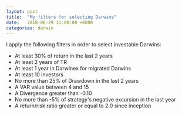 ```yaml
---
layout: post
title:  "My filters for selecting Darwins"
date:   2018-06-29 11:00:00 +0000
categories: darwin
---
```

I apply the following filters in order to select investable Darwins:
 * At least 30% of return in the last 2 years
 * At least 2 years of TR
 * At least 1 year in Darwinex for migrated Darwins
 * At least 10 investors
 * No more than 25% of Drawdown in the last 2 years
 * A VAR value between 4 and 15
 * A Divergence greater than -0.10
 * No more than -5% of strategy's negative excursion in the last year
 * A return/risk ratio greater or equal to 2.0 since inception 